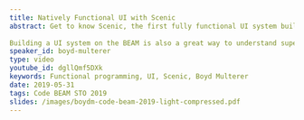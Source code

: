 ```yaml
---
title: Natively Functional UI with Scenic
abstract: Get to know Scenic, the first fully functional UI system built directly for and on the BEAM. Boyd will show the high-level concepts and functionality of Scenic, including latest developments.
 
Building a UI system on the BEAM is also a great way to understand supervision trees. This talk will demonstrate software isolation, recovery, concurrency and more using Scenic to directly see what is going on.
speaker_id: boyd-multerer
type: video
youtube_id: dgllQmf5DXk
keywords: Functional programming, UI, Scenic, Boyd Multerer
date: 2019-05-31
tags: Code BEAM STO 2019
slides: /images/boydm-code-beam-2019-light-compressed.pdf
---
```


